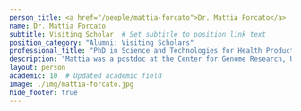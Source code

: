 ```yaml
---
person_title: <a href="/people/mattia-forcato">Dr. Mattia Forcato</a>
name: Dr. Mattia Forcato
subtitle: Visiting Scholar  # Set subtitle to position_link_text
position_category: "Alumni: Visiting Scholars"
professional_title: "PhD in Science and Technologies for Health Products, University of Modena and Reggio Emilia, Visitor (2014), Research Assistant Professor, Center for Genome Research, Department of Life Sciences, University of Modena and Reggio Emilia"
description: "Mattia was a postdoc at the Center for Genome Research, University of Modena and Reggio Emilia. He worked on Hi-C data for higher-order chromatin interactions."
layout: person
academic: 10  # Updated academic field
image: ./img/mattia-forcato.jpg
hide_footer: true
---
```


